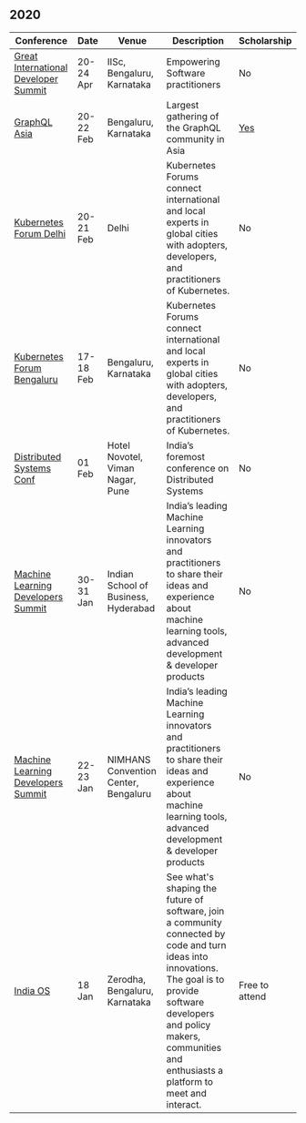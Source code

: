 ## 2020

| Conference | Date | Venue | Description | Scholarship |
|------------|------|-------|-------------|-------------|
| [Great International Developer Summit](https://developersummit.com/india/) | 20-24 Apr | IISc, Bengaluru, Karnataka | Empowering Software practitioners | No |
| [GraphQL Asia](https://www.graphql.asia/) | 20-22 Feb | Bengaluru, Karnataka | Largest gathering of the GraphQL community in Asia | [Yes](https://hasurahq.typeform.com/to/ukj62Q) |
| [Kubernetes Forum Delhi](https://events19.linuxfoundation.org/events/kubernetes-forum-delhi-2019/) | 20-21 Feb | Delhi | Kubernetes Forums connect international and local experts in global cities with adopters, developers, and practitioners of Kubernetes. | No |
| [Kubernetes Forum Bengaluru](https://events19.linuxfoundation.org/events/kubernetes-forum-bengaluru-2019/) | 17-18 Feb | Bengaluru, Karnataka | Kubernetes Forums connect international and local experts in global cities with adopters, developers, and practitioners of Kubernetes. | No |
| [Distributed Systems Conf](https://dsconf.in/) | 01 Feb | Hotel Novotel, Viman Nagar, Pune | India’s foremost conference on Distributed Systems | No |
| [Machine Learning Developers Summit](https://www.mlds.analyticsindiasummit.com/) | 30-31 Jan | Indian School of Business, Hyderabad | India’s leading Machine Learning innovators and practitioners to share their ideas and experience about machine learning tools, advanced development & developer products | No |
| [Machine Learning Developers Summit](https://www.mlds.analyticsindiasummit.com/) | 22-23 Jan | NIMHANS Convention Center, Bengaluru | India’s leading Machine Learning innovators and practitioners to share their ideas and experience about machine learning tools, advanced development & developer products | No |
| [India OS](https://indiaos.in/) | 18 Jan | Zerodha, Bengaluru, Karnataka | See what's shaping the future of software, join a community connected by code and turn ideas into innovations. The goal is to provide software developers and policy makers, communities and enthusiasts a platform to meet and interact. | Free to attend |
